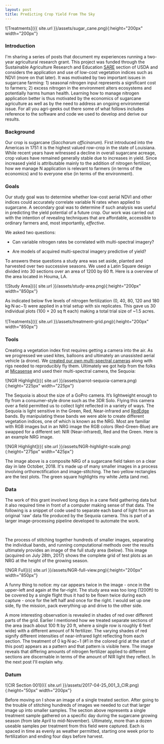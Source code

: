 ```yaml
---
layout: post
title: Predicting Crop Yield From The Sky
---
```


![Treatments]({{ site.url }}/assets/sugar_cane.png){:height="200px" width="200px"} 

### Introduction

I'm sharing a series of posts that document my experiences running a two-year agricultural research grant. This project was funded through the Sustainable Agriculture Research and Education [SARE](https://www.sare.org/) section of USDA and considers the application and use of low-cost vegetation indices such as NDVI (more on that later). It was motivated by two important issues in sugarcane farming: 1) seasonal nitrogen input represents a significant cost to farmers; 2) excess nitrogen in the environment alters ecosystems and potentially harms human health. Learning how to manage nitrogen application better is thus motivated by the economics of sugarcane agriculture as well as by the need to address an ongoing environmental issue. For all you agri-geeks out there some of what follows includes reference to the software and code we used to develop and derive our results.

### Background

Our crop is sugarcane (*Saccharum officinarum*). First introduced into the Americas in 1751 it is the highest valued row-crop in the state of Louisiana. While recent years have witnessed a decline in overall sugarcane acreage, crop values have remained generally stable due to increases in yield. Since increased yield is attributable mainly to the addition of nitrogen fertilizer, how we manage N application is relevant to farmers (in terms of the economics) and to everyone else (in terms of the environment). 
 
### Goals
Our study goal was to determine whether low-cost aerial NDVI and other indices could accurately correlate variable N rates when applied to sugarcane. A secondary goal was to determine if such analysis was useful in predicting the yield potential of a future crop. Our work was carried out with the intention of revealing techniques that are affordable, accessible to ordinary farmers and, most importantly, *effective*.

We asked two questions:

* Can variable nitrogen rates be correlated with multi-spectral imagery?

* Are models of acquired multi-spectral imagery predictive of yield?


 To answers these questions a study area was set aside, planted and harvested over two successive seasons. We used a Latin Square design divided into 30 sections over an area of 1200 by 60 ft. Here is a overview of the area located in Houma, LA.

![Study Area]({{ site.url }}/assets/study-area.png){:height="200px" width="850px"} 

As indicated below five levels of nitrogen fertilization (0, 40, 80, 120 and 180 kg·N·ac−1) were applied in a trial setup with six replicates. This gave us 30 individual plots (100 × 20 sq ft each) making a total trial size of ~1.5 acres.
<br />  
![Treatments]({{ site.url }}/assets/treatment-grid.png){:height="200px" width="850px"} 
<br />  

### Tools

Creating a vegetation index first requires getting a camera into the air. As we progressed we used kites, balloons and ultimately an unassisted aerial vehicle (a drone). We [created our own multi-spectral cameras](https://publiclab.org/wiki/near-infrared-camera) along with rigs needed to reproducibly fly them. Ultimately we got help from the folks at [Micasense](https://www.micasense.com/) and used their multi-spectral camera, the Sequoia:

![NGR Highlight]({{ site.url }}/assets/parrot-sequoia-camera.png){:height="225px" width="225px"}

The Sequoia is about the size of a GoPro camera. It’s lightweight enough to fly from a consumer-style drone such as the 3DR Solo. Flying this camera over a field permitted us to collect light reflected in a variety of ways. The Sequoia is light sensitive in the Green, Red, Near-infrared and [RedEdge](https://en.wikipedia.org/wiki/Red_edge) bands. By manipulating these bands we were able to create different vegetation indices, one of which is known as the NRG. Most are familiar with RGB images but in an NRG image the RGB colors (Red-Green-Blue) are swapped for a different set: NIR (Near-infrared), Red and the Green. Here is an example NRG image.

![NGR Highlight]({{ site.url }}/assets/NGR-highlight-scale.png){:height="275px" width="425px"}

The image above is a composite NRG of a sugarcane field taken on a clear day in late October, 2018. It's made up of many smaller images in a process involving orthorectification and image-stitching. The two yellow rectangles are the test plots. The green square highlights my white Jetta (and me). 

### Data

The work of this grant involved long days in a cane field gathering data but it also required time in front of a computer making sense of that data. The following is a snippet of code used to separate each band of light from an original 'raw' data file produced by the Sequoia camera. This is part of a larger image-processing pipeline developed to automate the work.
<br />  

<!-- {% highlight python %} {% endhighlight %} -->
<script src="https://gist.github.com/geraldmc/1d3f059a33a30caf73a7f0446892f76f.js"></script>
<br />  

The process of stitching together hundreds of smaller images, separating the individual bands, and running computational methods over the results ultimately provides an image of the full study area (below). This image (acquired on July 28th, 2017) shows the complete grid of test plots as an NRG at the height of the growing season.

![NGR Full]({{ site.url }}/assets/NGR-full-view.png){:height="200px" width="850px"} 

A funny thing to notice: my car appears twice in the image - once in the upper-left and again at the far-right. The study area was too long (1200ft) to be covered by a single flight thus it had to be flown twice during each capture - once for the left half and once for the right. I would set up one side, fly the mission, pack everything up and drive to the other side.

A more interesting observation is revealed in shades of red over different parts of the grid. Earlier I mentioned how we treated separate sections of the area (each about 100 ft by 20 ft, where a single row is roughly 6 feet wide) with a different amount of N fertilizer. The varying shades of red signify different intensities of near-infrared light reflecting from each section. The treatment of 0 kg·N·ac−1 (#1 in the colored grid at the start of this post) appears as a pattern and that pattern is visible here. The image reveals that differing amounts of nitrogen fertilizer applied to different sections are discernable in terms of the amount of NIR light they reflect. In the next post I'll explain why.    

### Datum

![CIR Section 001]({{ site.url }}/assets/2017-04-25_001_3_CIR.png){:height="50px" width="200px"} 

Before moving on I show an image of a single treated section. After going to the trouble of  stitching hundreds of images we needed to cut that larger image up into smaller samples. The section above represents a single treatment sample gathered on a specific day during the sugarcane growing season (from late April to mid-November). Ultimately, more than a dozen useable samples per treatment from this field were captured. Each is spaced in time as evenly as weather permitted, starting one week prior to fertilization and ending four days before harvest.